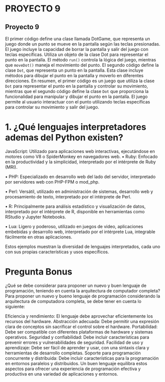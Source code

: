 # PROYECTO 9

## Proyecto 9

El primer código define una clase llamada DotGame, que representa un juego donde un punto se mueve en la pantalla según las teclas presionadas. El juego incluye la capacidad de borrar la pantalla y salir del juego con teclas específicas. Utiliza un objeto de la clase Dot para representar el punto en la pantalla. El método `run()` controla la lógica del juego, mientras que `moveDot()` maneja el movimiento del punto.
El segundo código define la clase `Dot`, que representa un punto en la pantalla. Esta clase incluye métodos para dibujar el punto en la pantalla y moverlo en diferentes direcciones.
En resumen, el primer código es un juego que utiliza la clase `Dot` para representar el punto en la pantalla y controlar su movimiento, mientras que el segundo código define la clase `Dot` que proporciona la funcionalidad para manipular y dibujar el punto en la pantalla. El juego permite al usuario interactuar con el punto utilizando teclas específicas para controlar su movimiento y salir del juego.


# 1.	¿Qué lenguajes interpretadores ademas del Python existen?

JavaScript: Utilizado para aplicaciones web interactivas, ejecutándose en motores como V8 o SpiderMonkey en navegadores web.
• Ruby: Enfocado en la productividad y la simplicidad, interpretado por el intérprete de Ruby (MRI).

• PHP: Especializado en desarrollo web del lado del servidor, interpretado por servidores web con PHP-FPM o mod_php.

• Perl: Versátil, utilizado en administración de sistemas, desarrollo web y procesamiento de texto, interpretado por el intérprete de Perl.

• R: Principalmente para análisis estadístico y visualización de datos, interpretado por el intérprete de R, disponible en herramientas como RStudio y Jupyter Notebooks.

• Lua: Ligero y poderoso, utilizado en juegos de video, aplicaciones embebidas y desarrollo web, interpretado por el intérprete Lua, integrable fácilmente en otras aplicaciones.

Estos ejemplos muestran la diversidad de lenguajes interpretados, cada uno con sus propias características y usos específicos.

# Pregunta Bonus

¿Qué se debe considerar para proponer un nuevo y buen lenguaje de programación, teniendo en cuenta la arquitectura de computador completa?
Para proponer un nuevo y bueno lenguaje de programación considerando la arquitectura de computadora completa, se debe tener en cuenta lo siguiente:

Eficiencia y rendimiento: El lenguaje debe aprovechar eficientemente los recursos del hardware.
Abstracción adecuada: Debe permitir una expresión clara de conceptos sin sacrificar el control sobre el hardware.
Portabilidad: Debe ser compatible con diferentes plataformas de hardware y sistemas operativos.
Seguridad y confiabilidad: Debe incluir características para prevenir errores y vulnerabilidades de seguridad.
Facilidad de uso y aprendizaje: Debe ser fácil de aprender y usar, con una sintaxis clara y herramientas de desarrollo completas.
Soporte para programación concurrente y distribuida: Debe incluir características para la programación en entornos paralelos y distribuidos.
Un buen lenguaje equilibra estos aspectos para ofrecer una experiencia de programación efectiva y productiva en una variedad de aplicaciones y entornos.

